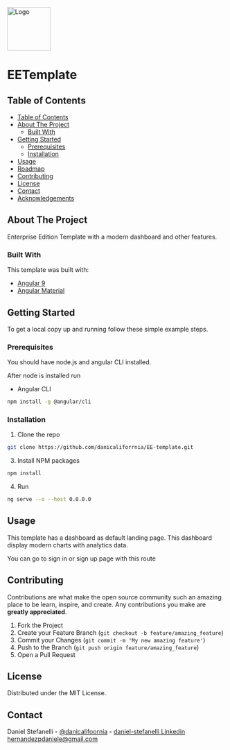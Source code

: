 <a href="https://danicaliforrnia.github.io/portfolio/">
    <img src="https://danicaliforrnia.github.io/portfolio/assets/images/logo.png"
    alt="Logo" height="100">
</a>

# EETemplate

<!-- TABLE OF CONTENTS -->
## Table of Contents

- [Table of Contents](#table-of-contents)
- [About The Project](#about-the-project)
  - [Built With](#built-with)
- [Getting Started](#getting-started)
  - [Prerequisites](#prerequisites)
  - [Installation](#installation)
- [Usage](#usage)
- [Roadmap](#roadmap)
- [Contributing](#contributing)
- [License](#license)
- [Contact](#contact)
- [Acknowledgements](#acknowledgements)



<!-- ABOUT THE PROJECT -->
## About The Project

Enterprise Edition Template with a modern dashboard and other features.

### Built With
This template was built with:

* [Angular 9](https://material.angular.io/)
* [Angular Material](https://material.angular.io/)

<!-- GETTING STARTED -->
## Getting Started

To get a local copy up and running follow these simple example steps.

### Prerequisites

You should have node.js and angular CLI installed.

After node is installed run 

* Angular CLI
```sh
npm install -g @angular/cli
```

### Installation

1. Clone the repo
```sh
git clone https://github.com/danicaliforrnia/EE-template.git
```
3. Install NPM packages
```sh
npm install
```
4. Run
```sh
ng serve --o --host 0.0.0.0
```

<!-- USAGE EXAMPLES -->
## Usage

This template has a dashboard as default landing page. This dashboard display modern charts with 
analytics data.

<!--Images here-->

You can go to sign in or sign up page with this route <!--route here-->

<!-- CONTRIBUTING -->
## Contributing

Contributions are what make the open source community such an amazing place to be learn, inspire, and create. Any contributions you make are **greatly appreciated**.

1. Fork the Project
2. Create your Feature Branch (`git checkout -b feature/amazing_feature`)
3. Commit your Changes (`git commit -m 'My new amazing feature'`)
4. Push to the Branch (`git push origin feature/amazing_feature`)
5. Open a Pull Request

<!-- LICENSE -->
## License

Distributed under the MIT License.

<!-- CONTACT -->
## Contact

Daniel Stefanelli - 
[@danicalifoornia](https://twitter.com/danicalifoornia) - 
[daniel-stefanelli Linkedin](https://www.linkedin.com/in/daniel-stefanelli/)
hernandezpdaniele@gmail.com

